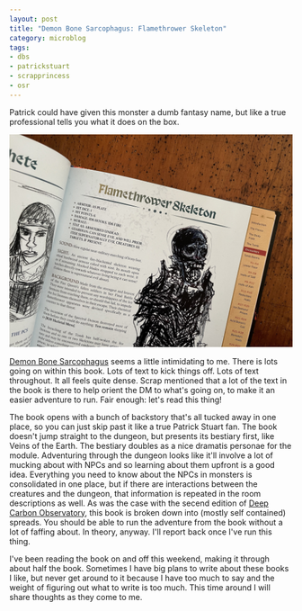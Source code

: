 ```yaml
---
layout: post
title: "Demon Bone Sarcophagus: Flamethrower Skeleton"
category: microblog
tags:
- dbs
- patrickstuart
- scrapprincess
- osr
---
```


Patrick could have given this monster a dumb fantasy name, but like a true professional tells you what it does on the box.

![Demon Bone Sarcophagus Flamethrower Skeleton](/assets/img/dbs-flamethrower-skeleton.jpg)

[Demon Bone Sarcophagus][dbs] seems a little intimidating to me. There is lots going on within this book. Lots of text to kick things off. Lots of text throughout. It all feels quite dense. Scrap mentioned that a lot of the text in the book is there to help orient the DM to what's going on, to make it an easier adventure to run. Fair enough: let's read this thing!

The book opens with a bunch of backstory that's all tucked away in one place, so you can just skip past it like a true Patrick Stuart fan. The book doesn't jump straight to the dungeon, but presents its bestiary first, like Veins of the Earth. The bestiary doubles as a nice dramatis personae for the module. Adventuring through the dungeon looks like it'll involve a lot of mucking about with NPCs and so learning about them upfront is a good idea. Everything you need to know about the NPCs in monsters is consolidated in one place, but if there are interactions between the creatures and the dungeon, that information is repeated in the room descriptions as well. As was the case with the secend edition of [Deep Carbon Observatory][dco], this book is broken down into (mostly self contained) spreads. You should be able to run the adventure from the book without a lot of faffing about. In theory, anyway. I'll report back once I've run this thing.

I've been reading the book on and off this weekend, making it through about half the book. Sometimes I have big plans to write about these books I like, but never get around to it because I have too much to say and the weight of figuring out what to write is too much. This time around I will share thoughts as they come to me.


[dbs]: https://falseparcels.bigcartel.com/product/demon-bone-sarcophagus
[dco]: /tag/dco